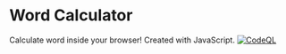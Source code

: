 # Word Calculator

Calculate word inside your browser! Created with JavaScript.
[![CodeQL](https://github.com/fluentmoheshwar/word-calc-js/actions/workflows/codeql.yml/badge.svg)](https://github.com/fluentmoheshwar/word-calc-js/actions/workflows/codeql.yml)
